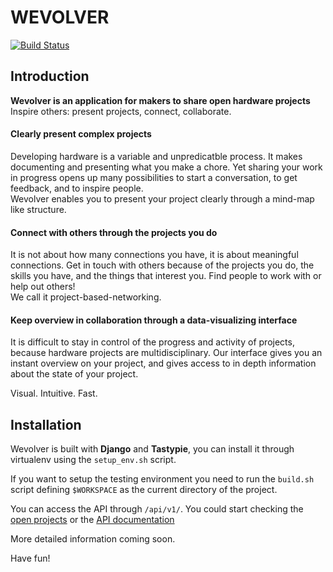 WEVOLVER
========

[![Build Status](https://travis-ci.org/taikoa/wevolver-server.png)](https://travis-ci.org/taikoa/wevolver-server)

Introduction
------------

**Wevolver is an application for makers to share open hardware projects**  
Inspire others: present projects, connect, collaborate.  


#### Clearly present complex projects  
Developing hardware is a variable and unpredicatble process.
It makes documenting and presenting what you make a chore. Yet sharing your work
in progress opens up many possibilities to start a conversation, to get feedback, and to inspire people.  
Wevolver enables you to present your project clearly through a mind-map like structure.  


#### Connect with others through the projects you do  
It is not about how many connections you have, it is about meaningful connections.
Get in touch with others because of the projects you do, the skills you have,
and the things that interest you. Find people to work with or help out others!  
We call it project-based-networking.  


#### Keep overview in collaboration through a data-visualizing interface  
It is difficult to stay in control of the progress and activity of projects,
because hardware projects are multidisciplinary. Our interface gives you an instant
overview on your project, and gives access to in depth information about the state of your project.  


Visual. Intuitive. Fast.

Installation
------------

Wevolver is built with **Django** and **Tastypie**, you can install it through virtualenv using
the `setup_env.sh` script.

If you want to setup the testing environment you need to run the `build.sh` script defining `$WORKSPACE` as
the current directory of the project.

You can access the API through `/api/v1/`. You could start checking the [open projects][projects] or the [API documentation][api_documentation]

More detailed information coming soon.

Have fun!

[projects]: https://app.wevolver.net
[api_documentation]: http://localhost:8000/api/doc/
